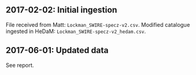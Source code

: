 ## 2017-02-02: Initial ingestion

File received from Matt: `Lockman_SWIRE-specz-v2.csv`.
Modified catalogue ingested in HeDaM: `Lockman_SWIRE-specz-v2_hedam.csv`.

## 2017-06-01: Updated data

See report.
